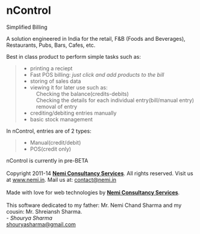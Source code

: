 nControl
========

Simplified Billing

A solution engineered in India for the retail, F&B (Foods and Beverages), Restaurants, Pubs, Bars, Cafes, etc.

Best in class product to perform simple tasks such as:
  <blockquote>
  <ul>
    <li>printing a reciept</li>
    <li>Fast POS billing: <i>just click and add products to the bill</i>
    <li>storing of sales data</li> 
    <li>viewing it for later use such as:</li>
    &nbsp;&nbsp;&nbsp;&nbsp;Checking the balance(credits-debits)<br>
    &nbsp;&nbsp;&nbsp;&nbsp;Checking the details for each individual entry(bill/manual entry)<br>
    &nbsp;&nbsp;&nbsp;&nbsp;removal of entry
    <li>crediting/debiting entries manually</li>
    <li>basic stock management</li>
  </ul>
  </blockquote>
  
In nControl, entries are of 2 types:
<blockquote>
<ul>
    <li>Manual(credit/debit)</li>
    <li>POS(credit only)</li>
</ul>
</blockquote>
  
nControl is currently in pre-BETA<br><br>Copyright 2011-14 <b><a href="http://www.nemi.in/">Nemi Consultancy Services</a></b>. All rights reserved. Visit us at www.nemi.in. Mail us at: contact@nemi.in<br><br>Made with love for web technologies by <b><a href="http://www.nemi.in/">Nemi Consultancy Services</a></b>.<br><br>This software dedicated to my father: Mr. Nemi Chand Sharma and my cousin: Mr. Shreiansh Sharma.<br> - <i>Shourya Sharma</i><br>shouryasharma@gmail.com</div>
